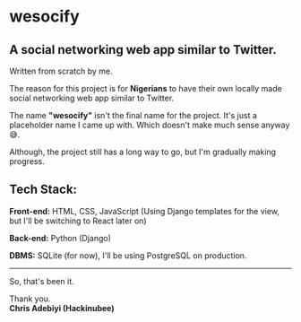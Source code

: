 # wesocify
## A social networking web app similar to Twitter.

Written from scratch by me.

The reason for this project is for <strong>Nigerians</strong> to have their own locally made social networking web app similar to Twitter.

The name <strong>"wesocify"</strong> isn't the final name for the project.
It's just a placeholder name I came up with.
Which doesn't make much sense anyway 😅.

Although, the project still has a long way to go, but I'm gradually making progress.

## Tech Stack:
<p><strong>Front-end:</strong> HTML, CSS, JavaScript (Using Django templates for the view, but I'll be switching to React later on) </p>
<p><strong>Back-end:</strong> Python (Django) </p>
<p><strong>DBMS:</strong> SQLite (for now), I'll be using PostgreSQL on production. </p>
<hr>
<p>So, that's been it.</p>

Thank you. <br>
<strong>Chris Adebiyi (Hackinubee)</strong>
